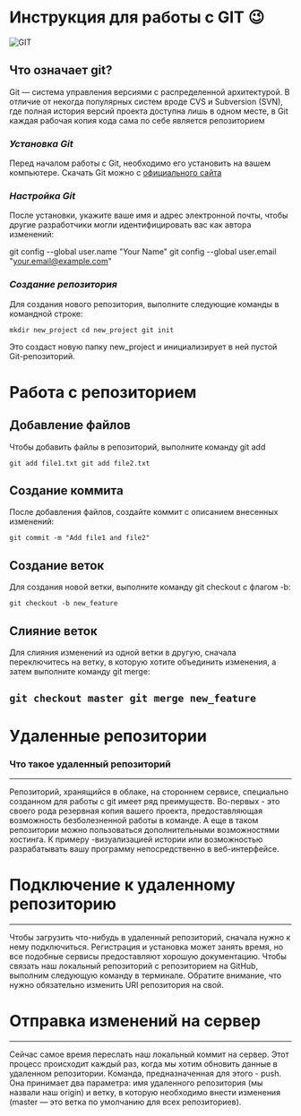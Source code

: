 # Инструкция для работы с GIT 😉 
![GIT](https://upload.wikimedia.org/wikipedia/commons/thumb/e/e0/Git-logo.svg/2560px-Git-logo.svg.png)

## Что означает git?
Git — система управления версиями с распределенной архитектурой. В отличие от некогда популярных систем вроде CVS и Subversion (SVN), где полная история версий проекта доступна лишь в одном месте, в Git каждая рабочая копия кода сама по себе является репозиторием

### *Установка Git*
Перед началом работы с Git, необходимо его установить на вашем компьютере. Скачать Git можно с [официального сайта](https://git-scm.com/)

### *Настройка Git*
После установки, укажите ваше имя и адрес электронной почты, чтобы другие разработчики могли идентифицировать вас как автора изменений:

git config --global user.name "Your Name"
git config --global user.email "your.email@example.com"

###  *Создание репозитория*
Для создания нового репозитория, выполните следующие команды в командной строке:

`mkdir new_project
cd new_project
git init`

Это создаст новую папку new_project и инициализирует в ней пустой Git-репозиторий.

# Работа с репозиторием

## Добавление файлов
Чтобы добавить файлы в репозиторий, выполните команду git add

`git add file1.txt
git add file2.txt`

## Создание коммита
После добавления файлов, создайте коммит с описанием внесенных изменений:

`git commit -m "Add file1 and file2"`

## Создание веток
Для создания новой ветки, выполните команду git checkout с флагом -b:

`git checkout -b new_feature`

## Слияние веток
Для слияния изменений из одной ветки в другую, сначала переключитесь на ветку, в которую хотите объединить изменения, а затем выполните команду git merge:

`git checkout master
git merge new_feature`  
---
# Удаленные репозитории
### Что такое удаленный репозиторий
---
Репозиторий, хранящийся в облаке, на стороннем сервисе, специально созданном для работы с git имеет ряд преимуществ. Во-первых - это своего рода резервная копия вашего проекта, предоставляющая возможность безболезненной работы в команде. А еще в таком репозитории можно пользоваться дополнительными возможностями хостинга. К примеру -визуализацией истории или возможностью разрабатывать вашу программу непосредственно в веб-интерфейсе.



# Подключение к удаленному репозиторию
---
Чтобы загрузить что-нибудь в удаленный репозиторий, сначала нужно к нему подключиться. Регистрация и установка может занять время, но все подобные сервисы предоставляют хорошую документацию.
Чтобы связать наш локальный репозиторий с репозиторием на GitHub, выполним следующую команду в терминале. Обратите внимание, что нужно обязательно изменить URI репозитория на свой.

# Отправка изменений на сервер
---
Сейчас самое время переслать наш локальный коммит на сервер. Этот процесс происходит каждый раз, когда мы хотим обновить данные в удаленном репозитории.
Команда, предназначенная для этого - push. Она принимает два параметра: имя удаленного репозитория (мы назвали наш origin) и ветку, в которую необходимо внести изменения (master — это ветка по умолчанию для всех репозиториев).